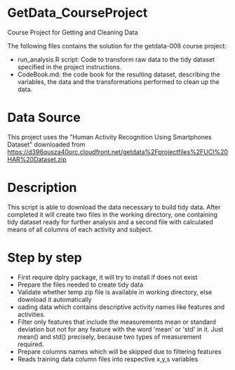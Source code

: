 GetData_CourseProject
=====================

Course Project for Getting and Cleaning Data

The following files contains the solution for the getdata-008 course project:

* run_analysis.R script: Code to transform raw data to the tidy dataset specified in the project instructions.
* CodeBook.md: the code book for the resulting dataset, describing the variables, the data and the transformations performed to clean up the data.

Data Source
=====================
This project uses the "Human Activity Recognition Using Smartphones Dataset" downloaded from https://d396qusza40orc.cloudfront.net/getdata%2Fprojectfiles%2FUCI%20HAR%20Dataset.zip

Description 
=====================
This script is able to download the data necessary to build tidy data. After completed it will create two files in the working directory, one containing tidy dataset ready for further analysis and a second file with calculated means of all columns of each activity and subject. 

Step by step
=====================
* First require dplry package, it will try to install if does not exist
* Prepare the files needed to create tidy data
* Validate whether temp zip file is available in working directory, else download it automatically
* oading data which contains descriptive activity names like features and activities.
* Filter only features that include the measurements mean or standard deviation but not for any feature
with the word 'mean' or 'std' in it. Just mean() and std() precisely, because two types of measurement required.
* Prepare columns names which will be skipped due to filtering features
* Reads training data column files into respective x,y,s variables
